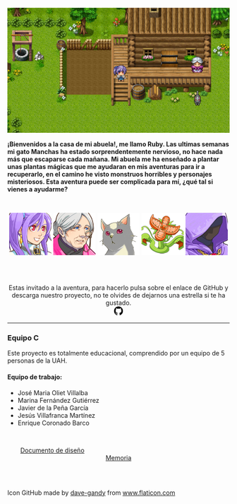 <p><img src="Diseño Gráfico\Casa.png"></p>

**¡Bienvenidos a la casa de mi abuela!, me llamo Ruby.
Las ultimas semanas mi gato Manchas ha estado sorprendentemente nervioso, no hace nada más que escaparse cada mañana. Mi abuela me ha enseñado a plantar unas plantas mágicas que me ayudaran en mis aventuras para ir a recuperarlo, en el camino he visto monstruos horribles y personajes misteriosos. Esta aventura puede ser complicada para mí, ¿qué tal si vienes a ayudarme?**

<br>

<p style="text-align: center">
    <img src="Diseño Gráfico\RubyAvatar.png">
    <img src="Diseño Gráfico\Boceto abuela.png">
    <img src="Diseño Gráfico\Boceto gato.png">
    <img src="Diseño Gráfico\Boceto planta.png">
    <img src="Diseño Gráfico\Boss boceto.png">
</p>

<br><br>

<p style="text-align: center">
    Estas invitado a la aventura, para hacerlo pulsa sobre el enlace de GitHub y descarga nuestro proyecto, no te olvides de dejarnos una estrella si te ha gustado.<br>
    <a href="https://github.com/TecnologiaVideojuegos/proyecto-videojuego-team-ruby"><img style="width: 20px" src="Diseño Gráfico\Github.png"></a>
</p>

----



### Equipo C  
Este proyecto es totalmente educacional, comprendido por un equipo de 5 personas de la UAH.
#### **Equipo de trabajo**:

- José Maria Oliet Villalba  
- Marina Fernández Gutiérrez  
- Javier de la Peña García
- Jesús Villafranca Martínez
- Enrique Coronado Barco

<br>

<p style="text-align: center">
    <a style="margin-right: 300px" href="Documentación\RUBY.pdf">Documento de diseño</a>
    <a href="Documentación\RUBY- Memoria del videojuego.pdf">Memoria</a>
</p>

<br><br>

Icon GitHub made by [dave-gandy](https://www.flaticon.com/authors/dave-gandy) from www.flaticon.com
